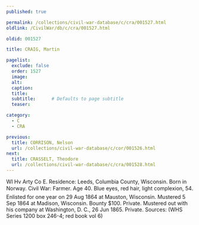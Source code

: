 ```yaml
---
published: true

permalink: /collections/civil-war-database/c/cra/001527.html
oldlink: /CivilWar/db/c/cra/001527.html

oldid: 001527

title: CRAIG, Martin

pagelist:
  exclude: false
  order: 1527
  image: 
  alt:
  caption:
  title:
  subtitle:      # Defaults to page subtitle
  teaser:

category: 
  - C 
  - CRA

previous:
  title: CORRISON, Nelson
  url: /collections/civil-war-database/c/cor/001526.html  
next:
  title: CRASSELT, Theodore
  url: /collections/civil-war-database/c/cra/001528.html   
---
```

WI Hv Arty Co E. Residence: Leeds, Columbia County, Wisconsin. Born in Norway. Civil War: Farmer. Age 40. Blue eyes, red hair, light complexion, 5&#146;4&#148;. Enlisted for one year on 29 Aug 1864 at Mauston, Wisconsin. Mustered 5 Sep 1864 at Madison, Wisconsin. Bounty $100. Private. Mustered out with his company at Washington, D. C., 26 Jun 1865. Private. Sources: (WHS Series 1200 box 246-4; red book vol 6)